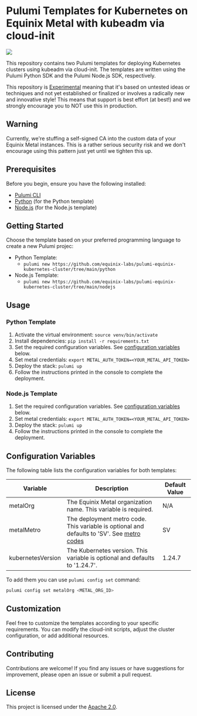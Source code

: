 # Pulumi Templates for Kubernetes on Equinix Metal with kubeadm via cloud-init

![](https://img.shields.io/badge/Stability-Experimental-red.svg)

This repository contains two Pulumi templates for deploying Kubernetes clusters using kubeadm via cloud-init. The templates are written using the Pulumi Python SDK and the Pulumi Node.js SDK, respectively.

This repository is [Experimental](https://github.com/packethost/standards/blob/master/experimental-statement.md) meaning that it's based on untested ideas or techniques and not yet established or finalized or involves a radically new and innovative style! This means that support is best effort (at best!) and we strongly encourage you to NOT use this in production.

## Warning

Currently, we're stuffing a self-signed CA into the custom data of your Equinix Metal instances. This is a rather serious security risk and we don't encourage using this pattern just yet until we tighten this up.

## Prerequisites

Before you begin, ensure you have the following installed:

- [Pulumi CLI](https://www.pulumi.com/docs/get-started/install/)
- [Python](https://www.python.org/downloads/) (for the Python template)
- [Node.js](https://nodejs.org/) (for the Node.js template)

## Getting Started

Choose the template based on your preferred programming language to create a new Pulumi projec:

- Python Template:
   - `pulumi new https://github.com/equinix-labs/pulumi-equinix-kubernetes-cluster/tree/main/python`
- Node.js Template:
   - `pulumi new https://github.com/equinix-labs/pulumi-equinix-kubernetes-cluster/tree/main/nodejs`

## Usage

### Python Template

1. Activate the virtual environment: `source venv/bin/activate`
2. Install dependencies: `pip install -r requirements.txt`
3. Set the required configuration variables. See [configuration variables](#configuration-variables) below.
4. Set metal credentials: `export METAL_AUTH_TOKEN=<YOUR_METAL_API_TOKEN>`
5. Deploy the stack: `pulumi up`
6. Follow the instructions printed in the console to complete the deployment.

### Node.js Template

1. Set the required configuration variables. See [configuration variables](#configuration-variables) below.
2. Set metal credentials: `export METAL_AUTH_TOKEN=<YOUR_METAL_API_TOKEN>`
3. Deploy the stack: `pulumi up`
4. Follow the instructions printed in the console to complete the deployment.

## Configuration Variables

The following table lists the configuration variables for both templates:

| Variable | Description | Default Value |
|----------|-------------|---------------|
| metalOrg | The Equinix Metal organization name. This variable is required. | N/A           |
| metalMetro   | The deployment metro code. This variable is optional and defaults to 'SV'. See [metro codes](https://deploy.equinix.com/developers/docs/metal/locations/metros/#metros-quick-reference) | SV            |
| kubernetesVersion  | The Kubernetes version. This variable is optional and defaults to '1.24.7'. | 1.24.7         |

To add them you can use `pulumi config set` command:

```sh
pulumi config set metalOrg <METAL_ORG_ID>
```

## Customization

Feel free to customize the templates according to your specific requirements. You can modify the cloud-init scripts, adjust the cluster configuration, or add additional resources.

## Contributing

Contributions are welcome! If you find any issues or have suggestions for improvement, please open an issue or submit a pull request.

## License

This project is licensed under the [Apache 2.0](LICENSE).

